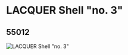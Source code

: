 # LACQUER Shell "no. 3"
## 55012
![LACQUER Shell "no. 3"](https://lc-www-live-s.legocdn.com/media/bricks/5/2/4287665.jpg)